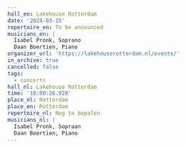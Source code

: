 ```yaml
---
hall_en: Lakehouse Rotterdam
date: '2024-03-15'
repertoire_en: To be announced
musicians_en: |
  Isabel Pronk, Soprano
  Daan Boertien, Piano
organizer_url: 'https://lakehouserotterdam.nl/events/'
in_archive: true
cancelled: false
tags:
  - concerts
hall_nl: Lakehouse Rotterdam
time: '18:00:26.928'
place_nl: Rotterdam
place_en: Rotterdam
repertoire_nl: Nog te bepalen
musicians_nl: |
  Isabel Pronk, Sopraan
  Daan Boertien, Piano
---
```


